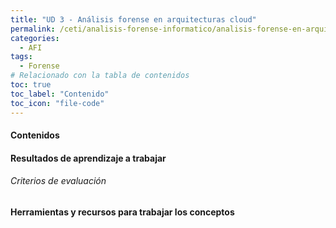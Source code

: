 ```yaml
---
title: "UD 3 - Análisis forense en arquitecturas cloud"
permalink: /ceti/analisis-forense-informatico/analisis-forense-en-arquitecturas-cloud
categories:
  - AFI
tags:
  - Forense
# Relacionado con la tabla de contenidos
toc: true
toc_label: "Contenido"
toc_icon: "file-code"
---
```


#### Contenidos

#### Resultados de aprendizaje a trabajar

###### Criterios de evaluación

#### Herramientas y recursos para trabajar los conceptos
